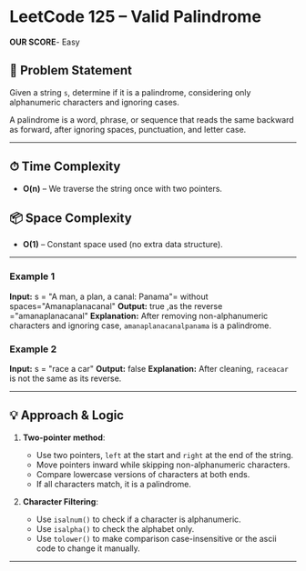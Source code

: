 # LeetCode 125 – Valid Palindrome
**OUR SCORE**- Easy
## 📝 Problem Statement
Given a string `s`, determine if it is a palindrome, considering only alphanumeric characters and ignoring cases.

A palindrome is a word, phrase, or sequence that reads the same backward as forward, after ignoring spaces, punctuation, and letter case.

---

## ⏱ Time Complexity
- **O(n)** – We traverse the string once with two pointers.

## 📦 Space Complexity
- **O(1)** – Constant space used (no extra data structure).

---

### Example 1
**Input:**
s = "A man, a plan, a canal: Panama"= without spaces="Amanaplanacanal"
**Output:**
true ,as the reverse ="amanaplanacanal"
**Explanation:**
After removing non-alphanumeric characters and ignoring case, `amanaplanacanalpanama` is a palindrome.
### Example 2
**Input:**
s = "race a car"
**Output:**
false
**Explanation:**
After cleaning, `raceacar` is not the same as its reverse.

---

## 💡 Approach & Logic

1. **Two-pointer method**:
   - Use two pointers, `left` at the start and `right` at the end of the string.
   - Move pointers inward while skipping non-alphanumeric characters.
   - Compare lowercase versions of characters at both ends.
   - If all characters match, it is a palindrome.

2. **Character Filtering**:
   - Use `isalnum()` to check if a character is alphanumeric.
   - Use `isalpha()` to check the alphabet only.
   - Use `tolower()` to make comparison case-insensitive or the ascii code to change it manually.

---


